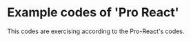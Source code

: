 Example codes of 'Pro React'
============================
This codes are exercising according to the Pro-React's codes. 